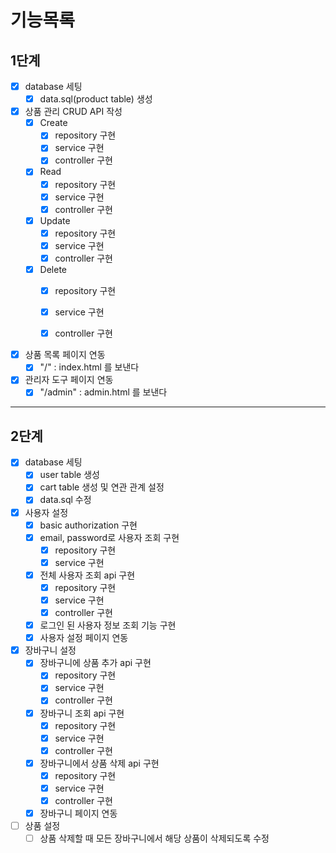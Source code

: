 # 기능목록
## 1단계

- [x] database 세팅
    - [x] data.sql(product table) 생성

- [x] 상품 관리 CRUD API 작성
    - [x] Create
        - [x] repository 구현
        - [x] service 구현
        - [x] controller 구현
    - [x] Read
        - [x] repository 구현
        - [x] service 구현
        - [x] controller 구현
    - [x] Update
        - [x] repository 구현
        - [x] service 구현
        - [x] controller 구현
    - [x] Delete
        - [x] repository 구현
        - [x] service 구현
        - [x] controller 구현


- [x] 상품 목록 페이지 연동
    - [x] "/" : index.html 를 보낸다

- [x] 관리자 도구 페이지 연동
    - [x] "/admin" : admin.html 를 보낸다

---
## 2단계

- [x] database 세팅
  - [x] user table 생성
  - [x] cart table 생성 및 연관 관계 설정
  - [x] data.sql 수정

- [x] 사용자 설정
  - [x] basic authorization 구현
  - [x] email, password로 사용자 조회 구현
    - [x] repository 구현
    - [x] service 구현
  - [x] 전체 사용자 조회 api 구현
    - [x] repository 구현
    - [x] service 구현
    - [x] controller 구현
  - [x] 로그인 된 사용자 정보 조회 기능 구현
  - [x] 사용자 설정 페이지 연동

- [x] 장바구니 설정
  - [x] 장바구니에 상품 추가 api 구현
    - [x] repository 구현
    - [x] service 구현
    - [x] controller 구현
  - [x] 장바구니 조회 api 구현
    - [x] repository 구현
    - [x] service 구현
    - [x] controller 구현
  - [x] 장바구니에서 상품 삭제 api 구현
    - [x] repository 구현
    - [x] service 구현
    - [x] controller 구현
  - [x] 장바구니 페이지 연동

- [ ] 상품 설정
  - [ ] 상품 삭제할 때 모든 장바구니에서 해당 상품이 삭제되도록 수정
